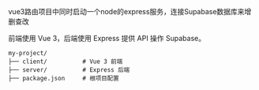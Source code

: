 vue3路由项目中同时启动一个node的express服务，连接Supabase数据库来增删查改

前端使用 Vue 3，后端使用 Express 提供 API 操作 Supabase。

```
my-project/
├── client/          # Vue 3 前端
├── server/          # Express 后端
├── package.json     # 根项目配置
```
